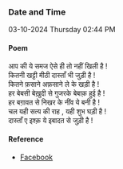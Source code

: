 ### Date and Time

03-10-2024 Thursday 02:44 PM

#### Poem

आप की ये समज ऐसे ही तो नहीं खिली है !  <br />
कितनी खट्टी मीठी दास्ताँ भी जुड़ी है !  <br />
कितने फ़साने अफ़साने ले के खड़ी है !  <br />
हर बेबसी बेख़ुदी से गुजरके बेबाक़ हुई है ! <br />
हर बग़ावत से निखर के नींव ये बनी है !  <br />
चल यही सत्य की राह , यही शुभ घड़ी है !  <br />
दास्ताँ ए इश्क़ ये इबादत से जुड़ी है !

#### Reference

* [Facebook](https://www.facebook.com/share/v/uU85F3gP7NHm1JQc/?mibextid=xfxF2i)
